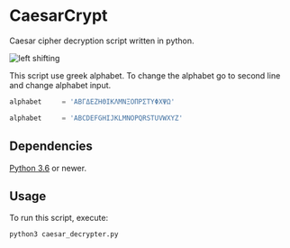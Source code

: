 # CaesarCrypt

Caesar cipher decryption script written in python.

![left shifting](https://upload.wikimedia.org/wikipedia/commons/thumb/4/4a/Caesar_cipher_left_shift_of_3.svg/640px-Caesar_cipher_left_shift_of_3.svg.png)

This script use greek alphabet. To change the alphabet go to second line and change alphabet input.

```python
alphabet     = 'ΑΒΓΔΕΖΗΘΙΚΛΜΝΞΟΠΡΣΤΥΦΧΨΩ'
```
```python
alphabet     = 'ABCDEFGHIJKLMNOPQRSTUVWXYZ'
```
## Dependencies
[Python 3.6](https://www.python.org/downloads/) or newer.

## Usage

To run this script, execute:

`python3 caesar_decrypter.py`
